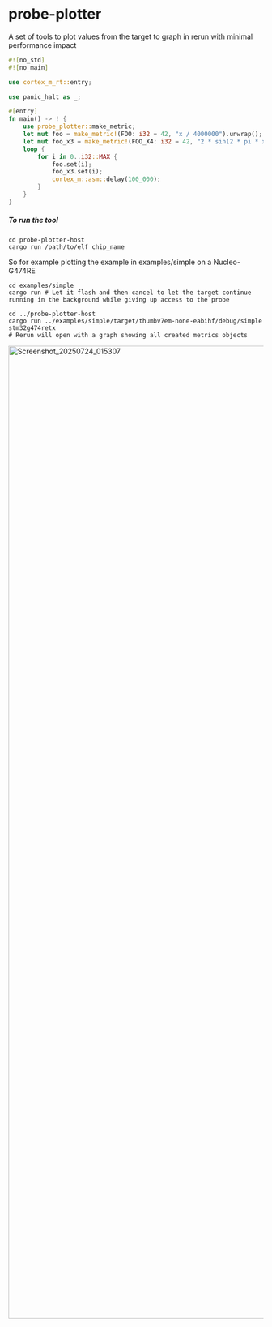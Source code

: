 # probe-plotter

A set of tools to plot values from the target to graph in rerun with minimal performance impact

```rust
#![no_std]
#![no_main]

use cortex_m_rt::entry;

use panic_halt as _;

#[entry]
fn main() -> ! {
    use probe_plotter::make_metric;
    let mut foo = make_metric!(FOO: i32 = 42, "x / 4000000").unwrap();
    let mut foo_x3 = make_metric!(FOO_X4: i32 = 42, "2 * sin(2 * pi * x / 4000)").unwrap();
    loop {
        for i in 0..i32::MAX {
            foo.set(i);
            foo_x3.set(i);
            cortex_m::asm::delay(100_000);
        }
    }
}
```

##### To run the tool 

```
cd probe-plotter-host
cargo run /path/to/elf chip_name
```

So for example plotting the example in examples/simple on a Nucleo-G474RE

```
cd examples/simple
cargo run # Let it flash and then cancel to let the target continue running in the background while giving up access to the probe

cd ../probe-plotter-host
cargo run ../examples/simple/target/thumbv7em-none-eabihf/debug/simple stm32g474retx
# Rerun will open with a graph showing all created metrics objects
```
<img width="2880" height="1920" alt="Screenshot_20250724_015307" src="https://github.com/user-attachments/assets/b0c0a13b-f218-421b-ae75-6e0767c2a458" />
